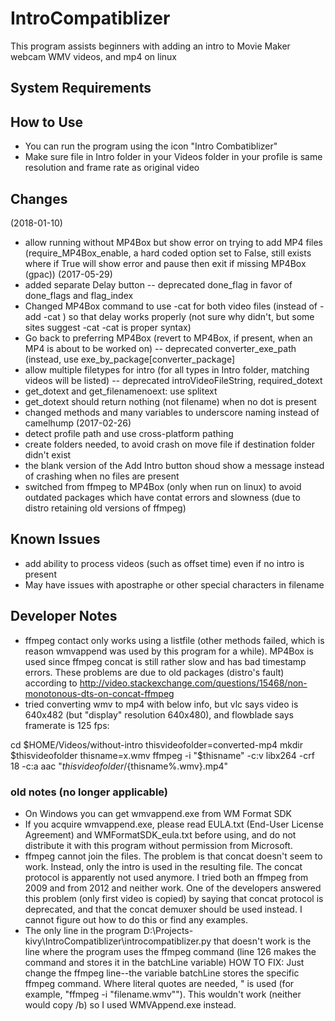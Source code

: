# IntroCompatiblizer
This program assists beginners with adding an intro to Movie Maker webcam WMV videos, and mp4 on linux

## System Requirements

## How to Use
* You can run the program using the icon "Intro Combatiblizer"
* Make sure file in Intro folder in your Videos folder in your profile is same resolution and frame rate as original video

## Changes
(2018-01-10)
* allow running without MP4Box but show error on trying to add MP4 files (require_MP4Box_enable, a hard coded option set to False, still exists where if True will show error and pause then exit if missing MP4Box (gpac))
(2017-05-29)
* added separate Delay button
-- deprecated done_flag in favor of done_flags and flag_index
* Changed MP4Box command to use -cat for both video files (instead of -add <file1> -cat <file2>) so that delay works properly (not sure why didn't, but some sites suggest -cat <file1> -cat <file2> is proper syntax)
* Go back to preferring MP4Box (revert to MP4Box, if present, when an MP4 is about to be worked on)
-- deprecated converter_exe_path (instead, use exe_by_package[converter_package]
* allow multiple filetypes for intro (for all types in Intro folder, matching videos will be listed)
-- deprecated introVideoFileString, required_dotext
* get_dotext and get_filenamenoext: use splitext
* get_dotext should return nothing (not filename) when no dot is present
* changed methods and many variables to underscore naming instead of camelhump
(2017-02-26)
* detect profile path and use cross-platform pathing
* create folders needed, to avoid crash on move file if destination folder didn't exist
* the blank version of the Add Intro button shoud show a message instead of crashing when no files are present
* switched from ffmpeg to MP4Box (only when run on linux) to avoid outdated packages which have contat errors and slowness (due to distro retaining old versions of ffmpeg)

## Known Issues
* add ability to process videos (such as offset time) even if no intro is present
* May have issues with apostraphe or other special characters in filename

## Developer Notes
* ffmpeg contact only works using a listfile (other methods failed, which is reason wmvappend was used by this program for a while).
  MP4Box is used since ffmpeg concat is still rather slow and has bad timestamp errors. These problems are due to old packages (distro's fault) according to http://video.stackexchange.com/questions/15468/non-monotonous-dts-on-concat-ffmpeg
* tried converting wmv to mp4 with below info, but vlc says video is 640x482 (but "display" resolution 640x480), and flowblade says framerate is 125 fps:

cd $HOME/Videos/without-intro
thisvideofolder=converted-mp4
mkdir $thisvideofolder
thisname=x.wmv
ffmpeg -i "$thisname" -c:v libx264 -crf 18 -c:a aac "$thisvideofolder/${thisname%.wmv}.mp4"

### old notes (no longer applicable)
* On Windows you can get wmvappend.exe from WM Format SDK
* If you acquire wmvappend.exe, please read EULA.txt (End-User License Agreement) and WMFormatSDK_eula.txt before using, and do not distribute it with this program without permission from Microsoft.
* ffmpeg cannot join the files. The problem is that concat doesn't seem to work. Instead, only the intro is used in the resulting file. The concat protocol is apparently not used anymore. I tried both an ffmpeg from 2009 and from 2012 and neither work.
One of the developers answered this problem (only first video is copied) by saying that concat protocol is deprecated,
and that the concat demuxer should be used instead. I cannot figure out how to do this or find any examples.
* The only line in the program D:\Projects-kivy\IntroCompatiblizer\introcompatiblizer.py
that doesn't work is the line where the program uses the ffmpeg command (line 126 makes the command and stores it in the batchLine variable)
HOW TO FIX: Just change the ffmpeg line--the variable batchLine stores the specific ffmpeg command. Where literal quotes are needed, \" is used (for example, "ffmpeg -i \"filename.wmv\"").
This wouldn't work (neither would copy /b) so I used WMVAppend.exe instead.

